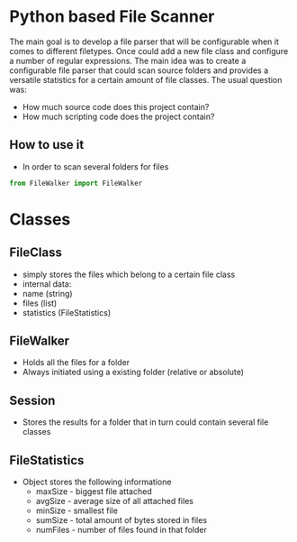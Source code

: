 # Python based File Scanner
The main goal is to develop a file parser that will be configurable when it comes to 
different filetypes. Once could add a new file class and configure a number of regular expressions.
The main idea was to create a configurable file parser that could scan source folders and provides a versatile statistics for a certain amount of file classes. The usual question was:
 * How much source code does this project contain?
 * How much scripting code does the project contain?

## How to use it
 * In order to scan several folders for files 

 ```Python
 from FileWalker import FileWalker
 ```

# Classes

## FileClass
* simply stores the files which belong to a certain file class
* internal data:
 * name (string)
 * files (list)
 * statistics (FileStatistics)

## FileWalker
 * Holds all the files for a folder
 * Always initiated using a existing folder (relative or absolute)

## Session
 * Stores the results for a folder that in turn could contain several file classes

## FileStatistics
 * Object stores the following informatione
   * maxSize - biggest file attached
   * avgSize - average size of all attached files
   * minSize - smallest file
   * sumSize - total amount of bytes stored in files
   * numFiles - number of files found in that folder